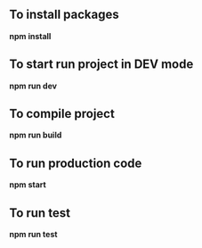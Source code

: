 ## To install packages
**npm install**

## To start run project in DEV mode
**npm run dev**

## To compile project
**npm run build**

## To run production code
**npm start**

## To run test
**npm run test**